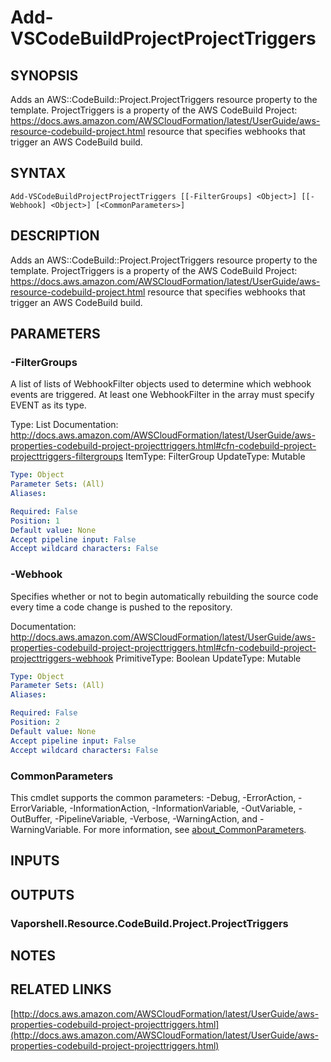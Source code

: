# Add-VSCodeBuildProjectProjectTriggers

## SYNOPSIS
Adds an AWS::CodeBuild::Project.ProjectTriggers resource property to the template.
ProjectTriggers is a property of the AWS CodeBuild Project: https://docs.aws.amazon.com/AWSCloudFormation/latest/UserGuide/aws-resource-codebuild-project.html resource that specifies webhooks that trigger an AWS CodeBuild build.

## SYNTAX

```
Add-VSCodeBuildProjectProjectTriggers [[-FilterGroups] <Object>] [[-Webhook] <Object>] [<CommonParameters>]
```

## DESCRIPTION
Adds an AWS::CodeBuild::Project.ProjectTriggers resource property to the template.
ProjectTriggers is a property of the AWS CodeBuild Project: https://docs.aws.amazon.com/AWSCloudFormation/latest/UserGuide/aws-resource-codebuild-project.html resource that specifies webhooks that trigger an AWS CodeBuild build.

## PARAMETERS

### -FilterGroups
A list of lists of WebhookFilter objects used to determine which webhook events are triggered.
At least one WebhookFilter in the array must specify EVENT as its type.

Type: List
Documentation: http://docs.aws.amazon.com/AWSCloudFormation/latest/UserGuide/aws-properties-codebuild-project-projecttriggers.html#cfn-codebuild-project-projecttriggers-filtergroups
ItemType: FilterGroup
UpdateType: Mutable

```yaml
Type: Object
Parameter Sets: (All)
Aliases:

Required: False
Position: 1
Default value: None
Accept pipeline input: False
Accept wildcard characters: False
```

### -Webhook
Specifies whether or not to begin automatically rebuilding the source code every time a code change is pushed to the repository.

Documentation: http://docs.aws.amazon.com/AWSCloudFormation/latest/UserGuide/aws-properties-codebuild-project-projecttriggers.html#cfn-codebuild-project-projecttriggers-webhook
PrimitiveType: Boolean
UpdateType: Mutable

```yaml
Type: Object
Parameter Sets: (All)
Aliases:

Required: False
Position: 2
Default value: None
Accept pipeline input: False
Accept wildcard characters: False
```

### CommonParameters
This cmdlet supports the common parameters: -Debug, -ErrorAction, -ErrorVariable, -InformationAction, -InformationVariable, -OutVariable, -OutBuffer, -PipelineVariable, -Verbose, -WarningAction, and -WarningVariable. For more information, see [about_CommonParameters](http://go.microsoft.com/fwlink/?LinkID=113216).

## INPUTS

## OUTPUTS

### Vaporshell.Resource.CodeBuild.Project.ProjectTriggers
## NOTES

## RELATED LINKS

[http://docs.aws.amazon.com/AWSCloudFormation/latest/UserGuide/aws-properties-codebuild-project-projecttriggers.html](http://docs.aws.amazon.com/AWSCloudFormation/latest/UserGuide/aws-properties-codebuild-project-projecttriggers.html)

